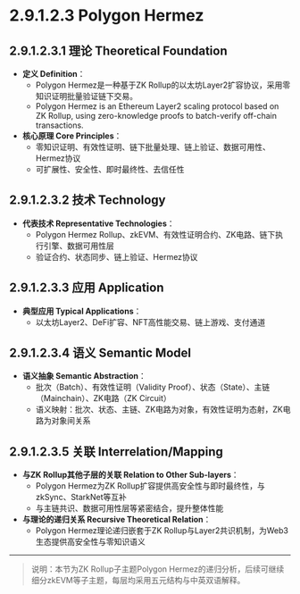 # 2.9.1.2.3 Polygon Hermez

## 2.9.1.2.3.1 理论 Theoretical Foundation

- **定义 Definition**：
  - Polygon Hermez是一种基于ZK Rollup的以太坊Layer2扩容协议，采用零知识证明批量验证链下交易。
  - Polygon Hermez is an Ethereum Layer2 scaling protocol based on ZK Rollup, using zero-knowledge proofs to batch-verify off-chain transactions.
- **核心原理 Core Principles**：
  - 零知识证明、有效性证明、链下批量处理、链上验证、数据可用性、Hermez协议
  - 可扩展性、安全性、即时最终性、去信任性

## 2.9.1.2.3.2 技术 Technology

- **代表技术 Representative Technologies**：
  - Polygon Hermez Rollup、zkEVM、有效性证明合约、ZK电路、链下执行引擎、数据可用性层
  - 验证合约、状态同步、链上验证、Hermez协议

## 2.9.1.2.3.3 应用 Application

- **典型应用 Typical Applications**：
  - 以太坊Layer2、DeFi扩容、NFT高性能交易、链上游戏、支付通道

## 2.9.1.2.3.4 语义 Semantic Model

- **语义抽象 Semantic Abstraction**：
  - 批次（Batch）、有效性证明（Validity Proof）、状态（State）、主链（Mainchain）、ZK电路（ZK Circuit）
  - 语义映射：批次、状态、主链、ZK电路为对象，有效性证明为态射，ZK电路为对象间关系

## 2.9.1.2.3.5 关联 Interrelation/Mapping

- **与ZK Rollup其他子层的关联 Relation to Other Sub-layers**：
  - Polygon Hermez为ZK Rollup扩容提供高安全性与即时最终性，与zkSync、StarkNet等互补
  - 与主链共识、数据可用性层等紧密结合，提升整体性能
- **与理论的递归关系 Recursive Theoretical Relation**：
  - Polygon Hermez理论递归嵌套于ZK Rollup与Layer2共识机制，为Web3生态提供高安全性与零知识语义

---

> 说明：本节为ZK Rollup子主题Polygon Hermez的递归分析，后续可继续细分zkEVM等子主题，每层均采用五元结构与中英双语解释。
